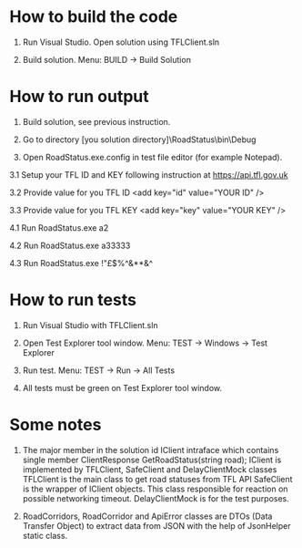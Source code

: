 # How to build the code

1. Run Visual Studio. Open solution using TFLClient.sln

2. Build solution. Menu: BUILD -> Build Solution

# How to run output

1. Build solution, see previous instruction.

2. Go to directory [you solution directory]\RoadStatus\bin\Debug

3. Open RoadStatus.exe.config in test file editor (for example Notepad).

3.1 Setup your TFL ID and KEY following instruction at https://api.tfl.gov.uk

3.2 Provide value for you TFL ID &lt;add key="id" value="YOUR ID" /&gt;

3.3 Provide value for you TFL KEY &lt;add key="key" value="YOUR KEY" /&gt;

4.1 Run RoadStatus.exe a2

4.2 Run RoadStatus.exe a33333

4.3 Run RoadStatus.exe !"£$%^&**&^

# How to run tests

1. Run Visual Studio with TFLClient.sln

2. Open Test Explorer tool window. Menu: TEST -> Windows -> Test Explorer

3. Run test. Menu: TEST -> Run -> All Tests

4. All tests must be green on Test Explorer tool window.

# Some notes

1. The major member in the solution id IClient intraface which contains single member ClientResponse GetRoadStatus(string road);
   IClient is implemented by TFLClient, SafeClient and DelayClientMock classes
       TFLClient is the main class to get road statuses from TFL API
       SafeClient is the wrapper of IClient objects. This class responsible for reaction on possible networking timeout.
       DelayClientMock is for the test purposes.

2. RoadCorridors, RoadCorridor and ApiError classes are DTOs (Data Transfer Object) to extract data from JSON with the help of JsonHelper static class.


